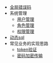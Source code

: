 - [全局错误码](/error)
- 系统管理
  - [用户管理](/user)
  - [角色管理](/user)
  - [权限管理](/user)
- [动态sql](/dsql/)
- 常见业务的实现思路
	- [token验证](/biz/token)
	- [密码加密传输](/biz/tool)